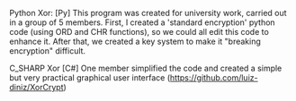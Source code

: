 Python Xor:
[Py] This program was created for university work, carried out in a group of 5 members. First, I created a 'standard encryption' python code (using ORD and CHR functions), so we could all edit this code to enhance it. After that, we created a key system to make it "breaking encryption" difficult.

C_SHARP Xor
[C#] One member simplified the code and created a simple but very practical graphical user interface (https://github.com/luiz-diniz/XorCrypt)
